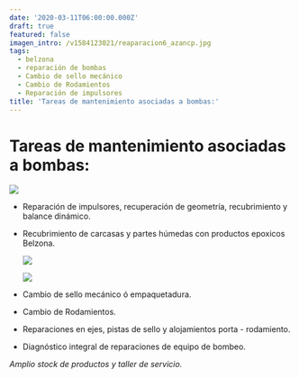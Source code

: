 ```yaml
---
date: '2020-03-11T06:00:00.000Z'
draft: true
featured: false
imagen_intro: /v1584123021/reaparacion6_azancp.jpg
tags:
  - belzona
  - reparación de bombas
  - Cambio de sello mecánico
  - Cambio de Rodamientos
  - Reparación de impulsores
title: 'Tareas de mantenimiento asociadas a bombas:'
---
```





# Tareas de mantenimiento asociadas a bombas:

![](https://res.cloudinary.com/novatec/v1584055763/reaparacion6_opjicw.jpg)

* Reparación de impulsores, recuperación de geometría, recubrimiento y balance dinámico.
* Recubrimiento de carcasas y partes húmedas con productos epoxicos Belzona.

  ![](https://res.cloudinary.com/novatec/v1584139608/reparacion8_mnx5r0.jpg)

  ![](https://res.cloudinary.com/novatec/v1584139626/reparacion7_hdba6z.png)
* Cambio de sello mecánico ó  empaquetadura.
* Cambio de Rodamientos.
* Reparaciones en ejes, pistas de sello y alojamientos porta - rodamiento.
* Diagnóstico integral de reparaciones de equipo de bombeo.

_Amplio stock de productos y taller de servicio._
